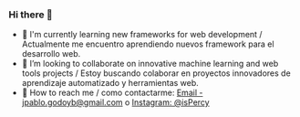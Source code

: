### Hi there 👋
<!--
**isPercy/isPercy** is a ✨ _special_ ✨ repository because its `README.md` (this file) appears on your GitHub profile.

Here are some ideas to get you started:
-->

- 💼  I'm currently learning new frameworks for web development / Actualmente me encuentro aprendiendo nuevos framework para el desarrollo web.
- 🤝  I’m looking to collaborate on innovative machine learning and web tools projects / Estoy buscando colaborar en proyectos innovadores de aprendizaje automatizado y herramientas web.
- 📧  How to reach me / como contactarme: [Email - jpablo.godoyb@gmail.com](mailto:jpablo.godoyb@gmail.com) o [Instagram: @isPercy](https://www.instagram.com/jpgb.ispercy/) 
